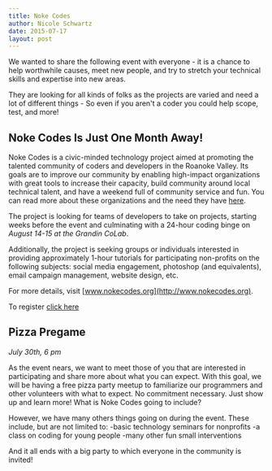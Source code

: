 ```yaml
---
title: Noke Codes
author: Nicole Schwartz
date: 2015-07-17
layout: post
---
```


We wanted to share the following event with everyone - it is a chance to help worthwhile causes, meet new people, and try to stretch your technical skills and expertise into new areas. 

They are looking for all kinds of folks as the projects are varied and need a lot of different things - So even if you aren't a coder you could help scope, test, and more!

## Noke Codes Is Just One Month Away!

Noke Codes is a civic-minded technology project aimed at promoting the talented community of coders and developers in the Roanoke Valley. Its goals are to improve our community by enabling high-impact organizations with great tools to increase their capacity, build community around local technical talent, and have a weekend full of community service and fun. You can read more about these organizations and the need they have [here](https://docs.google.com/document/d/1aahSlsH4pJOTLHct22QshFD_agpG7InulTQwBRCWx5M/edit).

The project is looking for teams of developers to take on projects, starting weeks before the event and culminating with a 24-hour coding binge on *August 14-15 at the Grandin CoLab*.


Additionally, the project is seeking groups or individuals interested in providing approximately 1-hour tutorials for participating non-profits on the following subjects: social media engagement, photoshop (and equivalents), email campaign management, website design, etc.

For more details, visit [www.nokecodes.org](http://www.nokecodes.org).

To register [click here](https://docs.google.com/forms/d/108JIX_xHnY-gaxrI4DoV8dCzPnBouHjz-WUTNoeYftA/viewform)

## Pizza Pregame

*July 30th, 6 pm*

As the event nears, we want to meet those of you that are interested in participating and share more about what you can expect. With this goal, we will be having a free pizza party meetup to familiarize our programmers and other volunteers with what to expect. No commitment necessary. Just show up and learn more!
What is Noke Codes going to include?

However, we have many others things going on during the event. These include, but are not limited to:
-basic technology seminars for nonprofits
-a class on coding for young people
-many other fun small interventions
 
And it all ends with a big party to which everyone in the community is invited!
